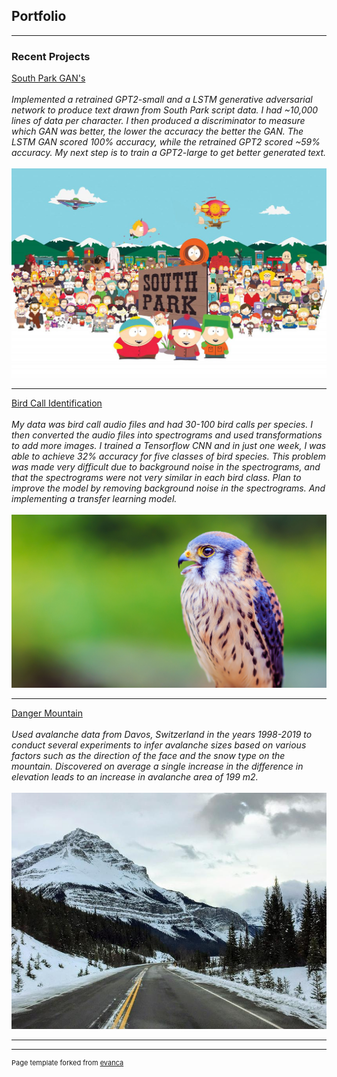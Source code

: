 ## Portfolio

---

### Recent Projects 

[South Park GAN's](http://www.github.com/Noah-Prowell/South_Park_GANs)
<br><br>
*Implemented a retrained GPT2-small and a LSTM generative adversarial network to produce text drawn from South Park script data. I had ~10,000 lines of data per character. I then produced a discriminator to measure which GAN was better, the lower the accuracy the better the GAN. The LSTM GAN scored 100% accuracy, while the retrained GPT2 scored ~59% accuracy. My next step is to train a GPT2-large to get better generated text.*   
<br>
<img src="images/southpark_header.jpg?raw=true"/>

---
[Bird Call Identification](http://www.github.com/Noah-Prowell/Bird_call_id)
<br><br>
*My data was bird call audio files and had 30-100 bird calls per species. I then converted the audio files into spectrograms and used transformations to add more images. I trained a Tensorflow CNN and in just one week, I was able to achieve 32% accuracy for five classes of bird species. This problem was made very difficult due to background noise in the spectrograms, and that the spectrograms were not very similar in each bird class. Plan to improve the model by removing background noise in the spectrograms. And implementing a transfer learning model.*
<br><br>
<img src="images/akestrel.jpg?raw=true"/>

---
[Danger Mountain](http://www.github.com/Noah-Prowell/Danger_Mountain)
<br><br>
*Used avalanche data from Davos, Switzerland in the years 1998-2019 to conduct several experiments to infer avalanche sizes based on various factors such as the direction of the face and the snow type on the mountain.  Discovered on average a single increase in the difference in elevation leads to an increase in avalanche area of 199 m2.*
<br><br>
<img src="images/1bc71823368e04a6b3ca74c46d9c14a9.jpg?raw=true"/>

---





---
<p style="font-size:11px">Page template forked from <a href="https://github.com/evanca/quick-portfolio">evanca</a></p>
<!-- Remove above link if you don't want to attibute -->
